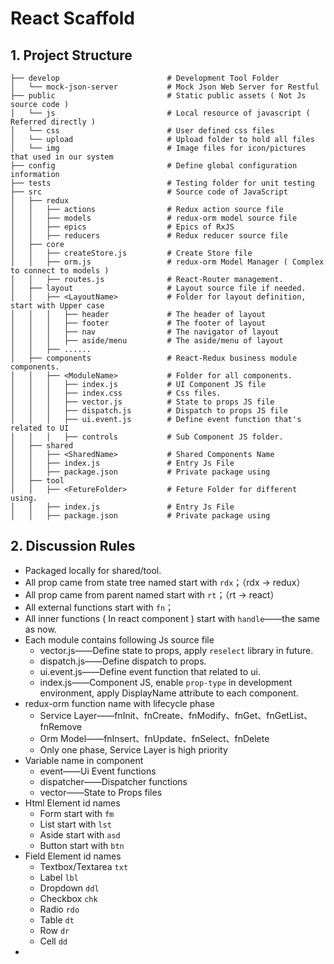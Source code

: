 # React Scaffold

## 1. Project Structure

```
├── develop                        # Development Tool Folder
│   └── mock-json-server           # Mock Json Web Server for Restful
├── public                         # Static public assets ( Not Js source code )
│   └── js                         # Local resource of javascript ( Referred directly )
│   └── css                        # User defined css files
│   └── upload                     # Upload folder to hold all files
│   └── img                        # Image files for icon/pictures that used in our system
├── config                         # Define global configuration information
├── tests                          # Testing folder for unit testing
├── src                            # Source code of JavaScript
│   ├── redux
│   │   ├── actions                # Redux action source file
│   │   ├── models                 # redux-orm model source file
│   │   ├── epics                  # Epics of RxJS
│   │   ├── reducers               # Redux reducer source file
│   ├── core
│   │   ├── createStore.js         # Create Store file
│   │   ├── orm.js                 # redux-orm Model Manager ( Complex to connect to models )
│   │   ├── routes.js              # React-Router management.
│   ├── layout                     # Layout source file if needed.
│   │   ├── <LayoutName>           # Folder for layout definition, start with Upper case
│   │   │   ├── header             # The header of layout
│   │   │   ├── footer             # The footer of layout
│   │   │   ├── nav                # The navigator of layout
│   │   │   ├── aside/menu         # The aside/menu of layout
│   │   ├── ......
│   ├── components                 # React-Redux business module components.
│   │   ├── <ModuleName>           # Folder for all components.
│   │   │   ├── index.js           # UI Component JS file
│   │   │   ├── index.css          # Css files.
│   │   │   ├── vector.js          # State to props JS file
│   │   │   ├── dispatch.js        # Dispatch to props JS file
│   │   │   ├── ui.event.js        # Define event function that's related to UI
│   │   │   ├── controls           # Sub Component JS folder.
│   ├── shared
│   │   ├── <SharedName>           # Shared Components Name
│   │   ├── index.js               # Entry Js File
│   │   ├── package.json           # Private package using
│   ├── tool
│   │   ├── <FetureFolder>         # Feture Folder for different using.
│   │   ├── index.js               # Entry Js File
│   │   ├── package.json           # Private package using
```

## 2. Discussion Rules

* Packaged locally for shared/tool.
* All prop came from state tree named start with `rdx`；（rdx -&gt; redux）
* All prop came from parent named start with `rt`；（rt -&gt; react）
* All external functions start with `fn`；
* All inner functions \( In react component \) start with `handle`——the same as now.
* Each module contains following Js source file
  * vector.js——Define state to props, apply `reselect` library in future.
  * dispatch.js——Define dispatch to props.
  * ui.event.js——Define event function that related to ui.
  * index.js——Component JS, enable `prop-type` in development environment, apply DisplayName attribute to each component.
* redux-orm function name with lifecycle phase
  * Service Layer——fnInit、fnCreate、fnModify、fnGet、fnGetList、fnRemove
  * Orm Model——fnInsert、fnUpdate、fnSelect、fnDelete
  * Only one phase, Service Layer is high priority
* Variable name in component
  * event——Ui Event functions
  * dispatcher——Dispatcher functions
  * vector——State to Props files
* Html Element id names
  * Form start with `fm`
  * List start with `lst`
  * Aside start with `asd`
  * Button start with `btn`
* Field Element id names
  * Textbox/Textarea `txt`
  * Label `lbl`
  * Dropdown `ddl`
  * Checkbox `chk`
  * Radio `rdo`
  * Table `dt`
  * Row `dr`
  * Cell `dd`
* 


